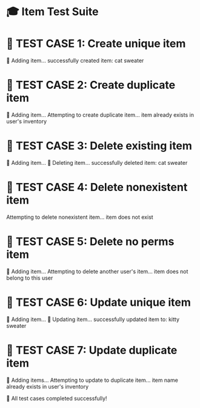 🎓 Item Test Suite
========================

🧪 TEST CASE 1: Create unique item
==================================
📝 Adding item...
successfully created item: cat sweater

🧪 TEST CASE 2: Create duplicate item
==================================
📝 Adding item...
Attempting to create duplicate item...
item already exists in user's inventory

🧪 TEST CASE 3: Delete existing item
==================================
📝 Adding item...
📝 Deleting item...
successfully deleted item: cat sweater

🧪 TEST CASE 4: Delete nonexistent item
==================================
Attempting to delete nonexistent item...
item does not exist

🧪 TEST CASE 5: Delete no perms item
==================================
📝 Adding item...
Attempting to delete another user's item...
item does not belong to this user

🧪 TEST CASE 6: Update unique item
==================================
📝 Adding item...
📝 Updating item...
successfully updated item to: kitty sweater

🧪 TEST CASE 7: Update duplicate item
==================================
📝 Adding items...
Attempting to update to duplicate item...
item name already exists in user's inventory

🎉 All test cases completed successfully!